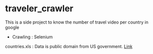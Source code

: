 # traveler_crawler

This is a side project to know the number of travel video per country in google  

* Crawling : Selenium  

countries.xls : Data is public domain from US government.
[Link](http://www.statvision.com/webinars/countries%20of%20the%20world.xls)
